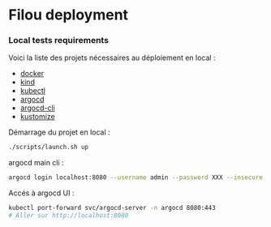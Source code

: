 # Filou deployment

### Local tests requirements

Voici la liste des projets nécessaires au déploiement en local :
 - [docker](https://docs.docker.com/engine/install/ubuntu/)
 - [kind](https://kind.sigs.k8s.io/docs/user/quick-start/#installing-from-source)
 - [kubectl](https://kubernetes.io/docs/tasks/tools/install-kubectl-linux/)
 - [argocd](https://argo-cd.readthedocs.io/en/stable/getting_started/)
 - [argocd-cli](https://argo-cd.readthedocs.io/en/stable/cli_installation/)
 - [kustomize](https://kubectl.docs.kubernetes.io/installation/kustomize/binaries/)
 
Démarrage du projet en local :

```bash
./scripts/launch.sh up
```

argocd main cli :

```bash
argocd login localhost:8080 --username admin --password XXX --insecure
```

Accés à argocd UI :

```bash
kubectl port-forward svc/argocd-server -n argocd 8080:443
# Aller sur http://localhost:8080
```